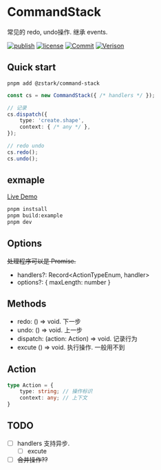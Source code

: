# CommandStack

常见的 redo, undo操作. 继承 events.

[![publish](https://github.com/PinghuaZhuang/command-stack/actions/workflows/publish.yml/badge.svg)](https://github.com/PinghuaZhuang/command-stack/actions/workflows/publish.yml) [![license](https://img.shields.io/badge/license-MIT-blue.svg)](https://github.com/PinghuaZhuang/command-stack/blob/master/LICENSE) [![Commit](https://img.shields.io/github/last-commit/pinghuazhuang/command-stack.svg)](https://github.com/PinghuaZhuang/command-stack/commits/master) [![Verison](https://img.shields.io/npm/v/@zstark/command-stack.svg)](https://www.npmjs.com/package/@zstark/command-stack)

## Quick start

```b
pnpm add @zstark/command-stack
```

```ts
const cs = new CommandStack({ /* handlers */ });

// 记录
cs.dispatch({
    type: 'create.shape',
    context: { /* any */ },
});

// redo undo
cs.redo();
cs.undo();
```

## exmaple

[Live Demo](https://pinghuazhuang.github.io/command-stack/)

```bash
pnpm instsall
pnpm build:example
pnpm dev
```

## Options

~~处理程序可以是 Promise.~~

+ handlers?: Record<ActionTypeEnum, handler>
+ options?: { maxLength: number }

## Methods

+ redo: () => void. 下一步
+ undo: () => void. 上一步
+ dispatch: (action: Action) => void. 记录行为
+ excute () => void. 执行操作. 一般用不到

## Action

```ts
type Action = {
    type: string; // 操作标识
    context: any; // 上下文
}
```

## TODO

- [ ] handlers 支持异步.
  - [ ] excute
- [ ] ~~合并操作??~~
